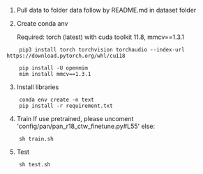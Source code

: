 1. Pull data to folder data follow by README.md in dataset folder

2. Create conda anv

    Required: torch (latest) with cuda toolkit 11.8, mmcv==1.3.1

```shell
    pip3 install torch torchvision torchaudio --index-url https://download.pytorch.org/whl/cu118
```

```shell
    pip install -U openmim
    mim install mmcv==1.3.1
```
3. Install libraries

```shell
    conda env create -n text 
    pip install -r requirement.txt
```

4. Train
If use pretrained, please uncoment 'config/pan/pan_r18_ctw_finetune.py#L55' else:

```shell
    sh train.sh
```
5. Test

```shell
    sh test.sh
```


